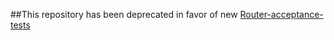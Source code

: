 
##This repository has been deprecated in favor of new [Router-acceptance-tests](https://github.com/cloudfoundry-incubator/cf-router-acceptance-tests)
